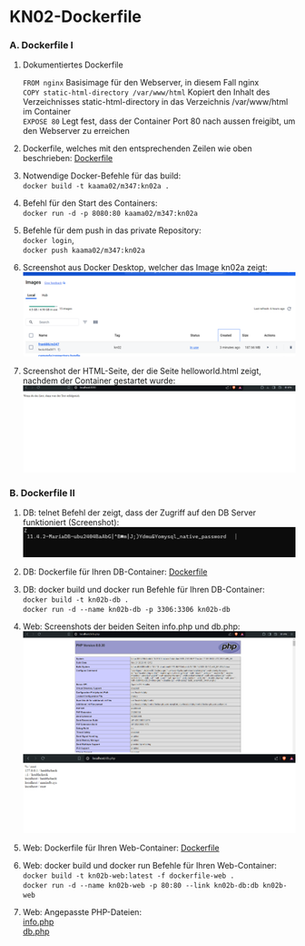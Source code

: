 # KN02-Dockerfile

### A. Dockerfile I

1. Dokumentiertes Dockerfile

   `FROM nginx` Basisimage für den Webserver, in diesem Fall nginx <br>
   `COPY static-html-directory /var/www/html` Kopiert den Inhalt des Verzeichnisses static-html-directory in das Verzeichnis /var/www/html im Container <br>
   `EXPOSE 80` Legt fest, dass der Container Port 80 nach aussen freigibt, um den Webserver zu erreichen <br>

2. Dockerfile, welches mit den entsprechenden Zeilen wie oben beschrieben:
   [Dockerfile](/kn02/A/dockerfile)

3. Notwendige Docker-Befehle für das build: <br>
   `docker build -t kaama02/m347:kn02a .`

4. Befehl für den Start des Containers:<br>
   `docker run -d -p 8080:80 kaama02/m347:kn02a` <br>

5. Befehle für dem push in das private Repository: <br>
   `docker login`, <br>
   `docker push kaama02/m347:kn02a`

6. Screenshot aus Docker Desktop, welcher das Image kn02a zeigt:
   ![](/kn02/A/img/kn02-1.png) <br>

7. Screenshot der HTML-Seite, der die Seite helloworld.html zeigt, nachdem der Container gestartet wurde: <br>
   ![](/kn02/A/img/kn02-2.png) <br>

### B. Dockerfile II

1. DB: telnet Befehl der zeigt, dass der Zugriff auf den DB Server funktioniert (Screenshot):
   ![](/kn02/B/img/1.png) <br>

2. DB: Dockerfile für Ihren DB-Container: [Dockerfile](/kn02/B/dockerfile)

3. DB: docker build und docker run Befehle für Ihren DB-Container: <br>
   `docker build -t kn02b-db .` <br>
   `docker run -d --name kn02b-db -p 3306:3306 kn02b-db`

4. Web: Screenshots der beiden Seiten info.php und db.php:
   ![](/kn02/B/img/2.png) <br>
   ![](/kn02/B/img/3.png)

5. Web: Dockerfile für Ihren Web-Container:
   [Dockerfile](/kn02/B/dockerfile-web)

6. Web: docker build und docker run Befehle für Ihren Web-Container: <br>
   `docker build -t kn02b-web:latest -f dockerfile-web .` <br>
   `docker run -d --name kn02b-web -p 80:80 --link kn02b-db:db kn02b-web`

7. Web: Angepasste PHP-Dateien: <br>
   [info.php](/kn02/B/info.php) <br>
   [db.php](/kn02/B/db.php)
